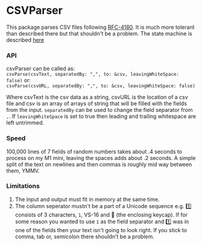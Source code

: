 # CSVParser

This package parses CSV files following [RFC-4180](https://tools.ietf.org/html/rfc4180).
It is much more tolerant than described there but that shouldn't be a problem.
The state machine is described [here](CSVParser.md)

### API

csvParser can be called as:<br/>
`csvParse(csvText, separatedBy: ",", to: &csv, leavingWhiteSpace: false)`
or:<br/>
`csvParse(csvURL, separatedBy: ",", to: &csv, leavingWhiteSpace: false)`

Where csvText is the csv data as a string, csvURL is the location of a csv file and csv is an array of arrays
of string that will be filled with the fields from the input. `separatedBy` can be used to change the field 
separator from `,`. If `leavingWhiteSpace` is set to true then leading and trailing whitespace are left
untrimmed.

### Speed

100,000 lines of 7 fields of random numbers takes about .4 seconds to process on my M1 mini, leaving the spaces adds
about .2 seconds. A simple split of the text on newlines and then commas is roughly mid way between them, YMMV.

### Limitations

1. The input and output must fit in memory at the same time.
2. The column seperator mustn't be a part of a Unicode sequence e.g. 1️⃣ consists of 3 characters, `1`, VS-16 and  ⃣
(the enclosing keycap). If for some reason you wanted to use `1` as the field separator and  1️⃣ was in one of the fields
then your text isn't going to look right. If you stick to comma, tab or, semicolon there shouldn't be a problem.
